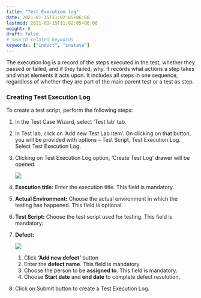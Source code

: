 ```yaml
---
title: "Test Execution log"
date: 2021-01-15T11:02:05+06:00
lastmod: 2021-01-15T11:02:05+06:00
weight: 8
draft: false
# search related keywords
keywords: ["induct", "instate"]
---
```



The execution log is a record of the steps executed in the test, whether they passed or failed, and if they failed, why. It records what actions a step takes and what elements it acts upon. It includes all steps in one sequence, regardless of whether they are part of the main parent test or a test as step.

### Creating Test Execution Log

To create a test script, perform the following steps:

1. In the Test Case Wizard, select ‘Test lab’ tab.
2. In Test lab, click on ‘Add new Test Lab Item’. On clicking on that button, you will be provided with options – Test Script, Test Execution Log. Select Test Execution Log.
3. Clicking on Test Execution Log option, ‘Create Test Log’ drawer will be opened.

   ![](https://storage.googleapis.com/ktern-docs-files/test-log.png)

4. **Execution title:** Enter the execution title. This field is mandatory.
5. **Actual Environment:** Choose the actual environment in which the testing has happened. This field is optional.
6. **Test Script:** Choose the test script used for testing. This field is mandatory.
7. **Defect:**

   ![](https://storage.googleapis.com/ktern-docs-files/test-log-1.png)

   1. Click **‘Add new defect’** button
   2. Enter the **defect name**. This field is mandatory.
   3. Choose the person to be **assigned to**. This field is mandatory.
   4. Choose **Start date** and **end date** to complete defect resolution.

8. Click on Submit button to create a Test Execution Log.
